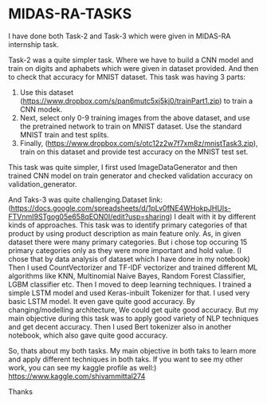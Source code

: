 # MIDAS-RA-TASKS

I have done both Task-2 and Task-3 which were given in MIDAS-RA internship task. 

Task-2 was a quite simpler task. Where we have to build a CNN model and train on digits and aphabets which were given in dataset provided. And then to check that accuracy for MNIST dataset. This task was having 3 parts:
1) Use this dataset (https://www.dropbox.com/s/pan6mutc5xj5kj0/trainPart1.zip) to train a CNN modek.
2) Next, select only 0-9 training images from the above dataset, and use the pretrained network to train on MNIST dataset. Use the standard MNIST train and test splits.
3) Finally, (https://www.dropbox.com/s/otc12z2w7f7xm8z/mnistTask3.zip), train on this dataset and provide test accuracy on the MNIST test set.

This task was quite simpler, I first used ImageDataGenerator and then trained CNN model on train generator and checked validation accuracy on validation_generator. 

And Taks-3 was quite challenging.Dataset link:(https://docs.google.com/spreadsheets/d/1pLv0fNE4WHokpJHUIs-FTVnmI9STgog05e658qEON0I/edit?usp=sharing) 
I dealt with it by different kinds of approaches. This task was to identify primary categories of that product by using product description as main feature only. As, in given dataset there were many primary categories. But i chose top occuring 15 primary categories only as they were more important and hold value. (I chose that by data analysis of dataset which I have done in my notebook) Then I used CountVectorizer and TF-IDF vectorizer and trained different ML algorithms like KNN, Multinomial Naive Bayes, Random Forest Classifier, LGBM classifier etc. Then I moved to deep learning techniques. I trained a simple LSTM model and used Keras-inbuilt Tokenizer for that. I used very basic LSTM model. It even gave quite good accuracy. By changing/modelling architecture, We could get quite good accuracy. But my main objective during this task was to apply good variety of NLP techniques and get decent accuracy. Then I used Bert tokenizer also in another notebook, which also gave quite good accuracy.

So, thats about my both tasks. My main objective in both taks to learn more and apply different techniques in both taks. If you want to see my other work, you can see my kaggle profile as well:) https://www.kaggle.com/shivammittal274

Thanks